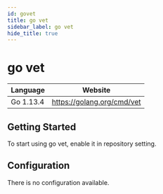 ```yaml
---
id: govet
title: go vet
sidebar_label: go vet
hide_title: true
---
```


# go vet

| Language  | Website                    |
| --------- | -------------------------- |
| Go 1.13.4 | https://golang.org/cmd/vet |

## Getting Started

To start using go vet, enable it in repository setting.

## Configuration

There is no configuration available.
